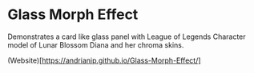 # Glass Morph Effect
 Demonstrates a card like glass panel with League of Legends Character model of Lunar Blossom Diana and her chroma skins.

(Website)[https://andrianip.github.io/Glass-Morph-Effect/]
